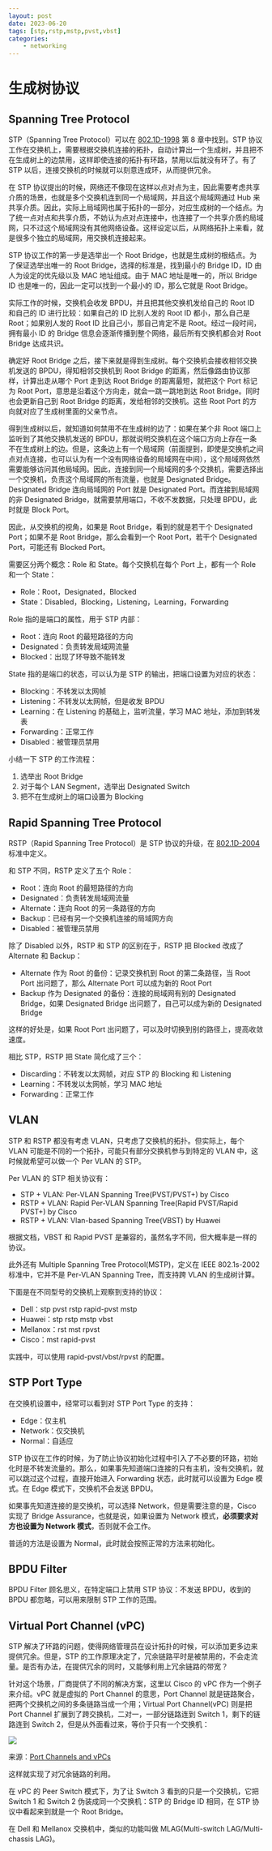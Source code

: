 ```yaml
---
layout: post
date: 2023-06-20
tags: [stp,rstp,mstp,pvst,vbst]
categories:
    - networking
---
```


# 生成树协议


## Spanning Tree Protocol

STP（Spanning Tree Protocol）可以在 [802.1D-1998](https://ieeexplore.ieee.org/document/1389253) 第 8 章中找到。STP 协议工作在交换机上，需要根据交换机连接的拓扑，自动计算出一个生成树，并且把不在生成树上的边禁用，这样即使连接的拓扑有环路，禁用以后就没有环了。有了 STP 以后，连接交换机的时候就可以刻意连成环，从而提供冗余。

在 STP 协议提出的时候，网络还不像现在这样以点对点为主，因此需要考虑共享介质的场景，也就是多个交换机连到同一个局域网，并且这个局域网通过 Hub 来共享介质。因此，实际上局域网也属于拓扑的一部分，对应生成树的一个结点。为了统一点对点和共享介质，不妨认为点对点连接中，也连接了一个共享介质的局域网，只不过这个局域网没有其他网络设备。这样设定以后，从网络拓扑上来看，就是很多个独立的局域网，用交换机连接起来。

STP 协议工作的第一步是选举出一个 Root Bridge，也就是生成树的根结点。为了保证选举出唯一的 Root Bridge，选择的标准是，找到最小的 Bridge ID，ID 由人为设定的优先级以及 MAC 地址组成。由于 MAC 地址是唯一的，所以 Bridge ID 也是唯一的，因此一定可以找到一个最小的 ID，那么它就是 Root Bridge。

实际工作的时候，交换机会收发 BPDU，并且把其他交换机发给自己的 Root ID 和自己的 ID 进行比较：如果自己的 ID 比别人发的 Root ID 都小，那么自己是 Root；如果别人发的 Root ID 比自己小，那自己肯定不是 Root。经过一段时间，拥有最小 ID 的 Bridge 信息会逐渐传播到整个网络，最后所有交换机都会对 Root Bridge 达成共识。

确定好 Root Bridge 之后，接下来就是得到生成树。每个交换机会接收相邻交换机发送的 BPDU，得知相邻交换机到 Root Bridge 的距离，然后像路由协议那样，计算出走从哪个 Port 走到达 Root Bridge 的距离最短，就把这个 Port 标记为 Root Port，意思是沿着这个方向走，就会一跳一跳地到达 Root Bridge。同时也会更新自己到 Root Bridge 的距离，发给相邻的交换机。这些 Root Port 的方向就对应了生成树里面的父亲节点。

得到生成树以后，就知道如何禁用不在生成树的边了：如果在某个非 Root 端口上监听到了其他交换机发送的 BPDU，那就说明交换机在这个端口方向上存在一条不在生成树上的边。但是，这条边上有一个局域网（前面提到，即使是交换机之间点对点连接，也可以认为有一个没有网络设备的局域网在中间），这个局域网依然需要能够访问其他局域网。因此，连接到同一个局域网的多个交换机，需要选择出一个交换机，负责这个局域网的所有流量，也就是 Designated Bridge。Designated Bridge 连向局域网的 Port 就是 Designated Port。而连接到局域网的非 Designated Bridge，就需要禁用端口，不收不发数据，只处理 BPDU，此时就是 Block Port。

因此，从交换机的视角，如果是 Root Bridge，看到的就是若干个 Designated Port；如果不是 Root Bridge，那么会看到一个 Root Port，若干个 Designated Port，可能还有 Blocked Port。

需要区分两个概念：Role 和 State。每个交换机在每个 Port 上，都有一个 Role 和一个 State：

- Role：Root，Designated，Blocked
- State：Disabled，Blocking，Listening，Learning，Forwarding

Role 指的是端口的属性，用于 STP 内部：

- Root：连向 Root 的最短路径的方向
- Designated：负责转发局域网流量
- Blocked：出现了环导致不能转发

State 指的是端口的状态，可以认为是 STP 的输出，把端口设置为对应的状态：

- Blocking：不转发以太网帧
- Listening：不转发以太网帧，但是收发 BPDU
- Learning：在 Listening 的基础上，监听流量，学习 MAC 地址，添加到转发表
- Forwarding：正常工作
- Disabled：被管理员禁用

小结一下 STP 的工作流程：

1. 选举出 Root Bridge
2. 对于每个 LAN Segment，选举出 Designated Switch
3. 把不在生成树上的端口设置为 Blocking

## Rapid Spanning Tree Protocol

RSTP（Rapid Spanning Tree Protocol）是 STP 协议的升级，在 [802.1D-2004](https://ieeexplore.ieee.org/document/1309630) 标准中定义。

和 STP 不同，RSTP 定义了五个 Role：

- Root：连向 Root 的最短路径的方向
- Designated：负责转发局域网流量
- Alternate：连向 Root 的另一条路径的方向
- Backup：已经有另一个交换机连接的局域网方向
- Disabled：被管理员禁用

除了 Disabled 以外，RSTP 和 STP 的区别在于，RSTP 把 Blocked 改成了 Alternate 和 Backup：

- Alternate 作为 Root 的备份：记录交换机到 Root 的第二条路径，当 Root Port 出问题了，那么 Alternate Port 可以成为新的 Root Port
- Backup 作为 Designated 的备份：连接的局域网有别的 Designated Bridge，如果 Designated Bridge 出问题了，自己可以成为新的 Designated Bridge

这样的好处是，如果 Root Port 出问题了，可以及时切换到别的路径上，提高收敛速度。

相比 STP，RSTP 把 State 简化成了三个：

- Discarding：不转发以太网帧，对应 STP 的 Blocking 和 Listening
- Learning：不转发以太网帧，学习 MAC 地址
- Forwarding：正常工作

## VLAN

STP 和 RSTP 都没有考虑 VLAN，只考虑了交换机的拓扑。但实际上，每个 VLAN 可能是不同的一个拓扑，可能只有部分交换机参与到特定的 VLAN 中，这时候就希望可以做一个 Per VLAN 的 STP。

Per VLAN 的 STP 相关协议有：

- STP + VLAN: Per-VLAN Spanning Tree(PVST/PVST+) by Cisco
- RSTP + VLAN: Rapid Per-VLAN Spanning Tree(Rapid PVST/Rapid PVST+) by Cisco
- RSTP + VLAN: Vlan-based Spanning Tree(VBST) by Huawei

根据文档，VBST 和 Rapid PVST 是兼容的，虽然名字不同，但大概率是一样的协议。

此外还有 Multiple Spanning Tree Protocol(MSTP)，定义在 IEEE 802.1s-2002 标准中，它并不是 Per-VLAN Spanning Tree，而支持跨 VLAN 的生成树计算。

下面是在不同型号的交换机上观察到支持的协议：

- Dell：stp pvst rstp rapid-pvst mstp
- Huawei：stp rstp mstp vbst
- Mellanox：rst mst rpvst
- Cisco：mst rapid-pvst

实践中，可以使用 rapid-pvst/vbst/rpvst 的配置。

## STP Port Type

在交换机设置中，经常可以看到对 STP Port Type 的支持：

- Edge：仅主机
- Network：仅交换机
- Normal：自适应

STP 协议在工作的时候，为了防止协议初始化过程中引入了不必要的环路，初始化时是不转发流量的。那么，如果事先知道端口连接的只有主机，没有交换机，就可以跳过这个过程，直接开始进入 Forwarding 状态，此时就可以设置为 Edge 模式。在 Edge 模式下，交换机不会发送 BPDU。

如果事先知道连接的是交换机，可以选择 Network，但是需要注意的是，Cisco 实现了 Bridge Assurance，也就是说，如果设置为 Network 模式，**必须要求对方也设置为 Network 模式**，否则就不会工作。

普适的方法是设置为 Normal，此时就会按照正常的方法来初始化。

## BPDU Filter

BPDU Filter 顾名思义，在特定端口上禁用 STP 协议：不发送 BPDU，收到的 BPDU 都忽略，可以用来限制 STP 工作的范围。

## Virtual Port Channel (vPC)

STP 解决了环路的问题，使得网络管理员在设计拓扑的时候，可以添加更多边来提供冗余。但是，STP 的工作原理决定了，冗余链路平时是被禁用的，不会走流量。是否有办法，在提供冗余的同时，又能够利用上冗余链路的带宽？

针对这个场景，厂商提供了不同的解决方案，这里以 Cisco 的 vPC 作为一个例子来介绍。vPC 就是虚拟的 Port Channel 的意思，Port Channel 就是链路聚合，把两个交换机之间的多条链路当成一个用；Virtual Port Channel(vPC) 则是把 Port Channel 扩展到了跨交换机，二对一，一部分链路连到 Switch 1，剩下的链路连到 Switch 2，但是从外面看过来，等价于只有一个交换机：

![](/images/vpc.png)

来源：[Port Channels and vPCs](https://www.ciscopress.com/articles/article.asp?p=3150966&seqNum=2)

这样就实现了对冗余链路的利用。

在 vPC 的 Peer Switch 模式下，为了让 Switch 3 看到的只是一个交换机，它把 Switch 1 和 Switch 2 伪装成同一个交换机：STP 的 Bridge ID 相同，在 STP 协议中看起来到就是一个 Root Bridge。

在 Dell 和 Mellanox 交换机中，类似的功能叫做 MLAG(Multi-switch LAG/Multi-chassis LAG)。
